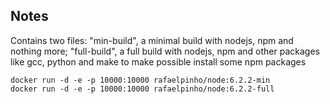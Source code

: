 ## Notes

Contains two files: "min-build", a minimal build with nodejs, npm and nothing more; "full-build", a full build with nodejs, npm and other packages like gcc, python and make to make possible install some npm packages
 
```
docker run -d -e -p 10000:10000 rafaelpinho/node:6.2.2-min
docker run -d -e -p 10000:10000 rafaelpinho/node:6.2.2-full
```
